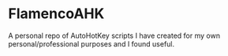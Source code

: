 # FlamencoAHK
A personal repo of AutoHotKey scripts I have created for my own personal/professional purposes and I found useful.
